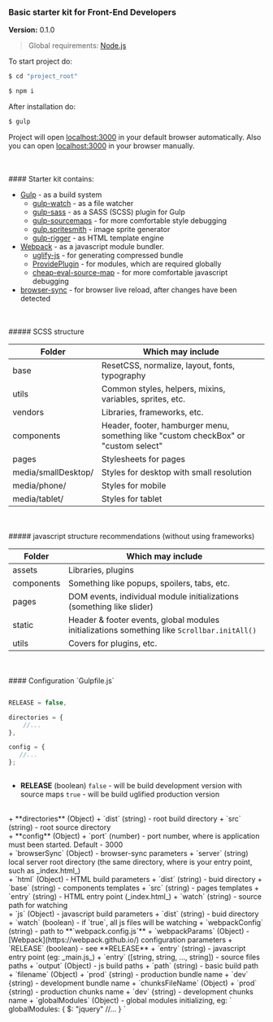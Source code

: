 ### Basic starter kit for Front-End Developers
**Version:** 0.1.0
> Global requirements: [Node.js](https://nodejs.org/)

To start project do:

```sh
$ cd "project_root"
```
```sh
$ npm i
```

After installation do:
```sh
$ gulp
```

Project will open [localhost:3000](http://localhost:3000) in your default browser automatically.
Also you can open [localhost:3000](http://localhost:3000) in your browser manually.

<br/>
<br/>
#### Starter kit contains:

+ [Gulp](http://gulpjs.com/) - as a build system
    + [gulp-watch](https://github.com/floatdrop/gulp-watch) - as a file watcher
    + [gulp-sass](https://github.com/dlmanning/gulp-sass) - as a SASS (SCSS) plugin for Gulp
    + [gulp-sourcemaps](https://github.com/floridoo/gulp-sourcemaps) - for more comfortable style debugging
    + [gulp.spritesmith](https://github.com/twolfson/gulp.spritesmith) - image sprite generator
    + [gulp-rigger](https://github.com/kuzyk/gulp-rigger) - as HTML template engine
+ [Webpack](https://webpack.github.io/) - as a javascript module bundler.
    + [uglify-js](https://github.com/mishoo/UglifyJS2) - for generating compressed bundle
    + [ProvidePlugin](https://webpack.github.io/docs/list-of-plugins.html#provideplugin) - for modules, which are required globally
    + [cheap-eval-source-map](http://webpack.github.io/docs/build-performance.html) - for more comfortable javascript debugging
+ [browser-sync](https://github.com/browsersync/browser-sync) - for browser live reload, after changes have been detected

<br/>
<br/>
##### SCSS structure

Folder | Which may include
------------ | -------------
base | ResetCSS, normalize, layout, fonts, typography
utils | Common styles, helpers, mixins, variables, sprites, etc.
vendors | Libraries, frameworks, etc.
components | Header, footer, hamburger menu, something like "custom checkBox" or "custom select"
pages | Stylesheets for pages
media/smallDesktop/ | Styles for desktop with small resolution
media/phone/ | Styles for mobile
media/tablet/ | Styles for tablet

<br/>
<br/>
##### javascript structure recommendations (without using frameworks)

Folder | Which may include
------------ | -------------
assets | Libraries, plugins
components | Something like popups, spoilers, tabs, etc.
pages | DOM events, individual module initializations (something like slider)
static | Header & footer events, global modules initializations something like ```Scrollbar.initAll()```
utils | Covers for plugins, etc.

<br/>
<br/>
#### Configuration `Gulpfile.js`

```javascript

RELEASE = false,

directories = {
    //...
},

config = {
   //...
};
    
```

+ **RELEASE** (boolean) 
`false` - will be build development version with source maps
`true` - will be build uglified production version
<br/>
+ **directories** (Object)
    + `dist` (string) - root build directory
    + `src` (string) - root source directory
<br/>
+ **config** (Object)
    + `port` (number) - port number, where is application must been started. Default - 3000
    <br/>
    + `browserSync` (Object) - browser-sync parameters
        + `server` (string) local server root directory (the same directory, where is your entry point, such as _index.html_)
    <br/>
    + `html` (Object) - HTML build parameters
        + `dist` (string) - buid directory 
        + `base` (string) - components templates
        + `src` (string) - pages templates
        + `entry` (string) - HTML entry point (_index.html_)
        + `watch` (string) - source path for watching
    <br/>
    + `js` (Object) - javascript build parameters
        + `dist` (string) - buid directory 
        + `watch` (boolean) - if `true`, all js files will be watching 
        + `webpackConfig` (string) - path to **`webpack.config.js`**
        + `webpackParams` (Object) - [Webpack](https://webpack.github.io/) configuration parameters
             + `RELEASE` (boolean) - see **RELEASE**
             + `entry` (string) - javascript entry point (eg: _main.js_)
             + `entry` ([string, string, ..., string]) - source files paths
             + `output` (Object) - js build paths
                + `path` (string) - basic build path
                + `filename` (Object)
                    + `prod` {string) - production bundle name
                    + `dev` {string) - development bundle name
                + `chunksFileName` (Object)
                    + `prod` {string) - production chunks name
                    + `dev` {string) - development chunks name
             + `globalModules` (Object) - global modules initializing, eg:
             `
             globalModules: {
                  $: "jquery"
                  //...
                }
             `